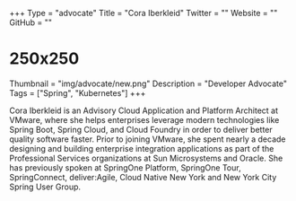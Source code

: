 +++
Type = "advocate"
Title = "Cora Iberkleid"
Twitter = ""
Website = ""
GitHub = ""
# 250x250
Thumbnail = "img/advocate/new.png"
Description = "Developer Advocate"
Tags = ["Spring", "Kubernetes"]
+++

Cora Iberkleid is an Advisory Cloud Application and Platform Architect at VMware, where she helps enterprises leverage modern technologies like Spring Boot, Spring Cloud, and Cloud Foundry in order to deliver better quality software faster. Prior to joining VMware, she spent nearly a decade designing and building enterprise integration applications as part of the Professional Services organizations at Sun Microsystems and Oracle. She has previously spoken at SpringOne Platform, SpringOne Tour, SpringConnect, deliver:Agile, Cloud Native New York and New York City Spring User Group.